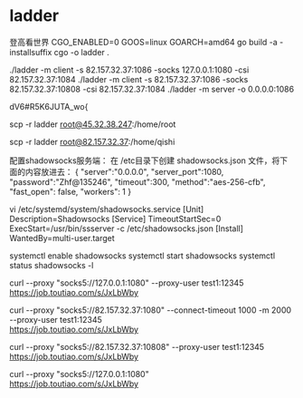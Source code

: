 # ladder
登高看世界
CGO_ENABLED=0 GOOS=linux GOARCH=amd64 go build -a -installsuffix cgo -o ladder . 

./ladder -m client -s 82.157.32.37:1086 -socks 127.0.0.1:1080 -csi 82.157.32.37:1084
./ladder -m client -s 82.157.32.37:1086 -socks 82.157.32.37:10808 -csi 82.157.32.37:1084
./ladder -m server -o 0.0.0.0:1086



dV6#R5K6JUTA_wo{

scp -r ladder root@45.32.38.247:/home/root


scp -r ladder root@82.157.32.37:/home/qishi


配置shadowsocks服务端：
在 /etc目录下创建  shadowsocks.json 文件，将下面的内容放进去：
{
"server":"0.0.0.0",
"server_port":1080,
"password":"Zhf@135246",
"timeout":300,
"method":"aes-256-cfb",
"fast_open": false,
"workers": 1
}

vi /etc/systemd/system/shadowsocks.service
[Unit]
Description=Shadowsocks
[Service]
TimeoutStartSec=0
ExecStart=/usr/bin/ssserver -c /etc/shadowsocks.json
[Install]
WantedBy=multi-user.target

systemctl enable shadowsocks
systemctl start shadowsocks
systemctl status shadowsocks -l

curl --proxy "socks5://127.0.0.1:1080" --proxy-user test1:12345 \
https://job.toutiao.com/s/JxLbWby

curl --proxy "socks5://82.157.32.37:1080" --connect-timeout 1000 -m 2000 --proxy-user test1:12345 \
https://job.toutiao.com/s/JxLbWby

curl --proxy "socks5://82.157.32.37:10808" --proxy-user test1:12345 \
https://job.toutiao.com/s/JxLbWby


curl --proxy "socks5://127.0.0.1:1080" \
https://job.toutiao.com/s/JxLbWby